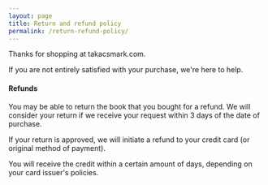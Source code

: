 ```yaml
---
layout: page
title: Return and refund policy
permalink: /return-refund-policy/
---
```


Thanks for shopping at takacsmark.com.

If you are not entirely satisfied with your purchase, we're here to help.

#### Refunds

You may be able to return the book that you bought for a refund. We will consider your return if we receive your request within 3 days of the date of purchase.

If your return is approved, we will initiate a refund to your credit card (or original method of payment).

You will receive the credit within a certain amount of days, depending on your card issuer's policies.